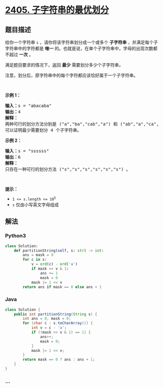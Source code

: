 # [2405. 子字符串的最优划分](https://leetcode-cn.com/problems/optimal-partition-of-string)

## 题目描述

<!-- 这里写题目描述 -->

<p>给你一个字符串 <code>s</code> ，请你将该字符串划分成一个或多个 <strong>子字符串</strong> ，并满足每个子字符串中的字符都是 <strong>唯一</strong> 的。也就是说，在单个子字符串中，字母的出现次数都不超过 <strong>一次</strong> 。</p>

<p>满足题目要求的情况下，返回 <strong>最少</strong> 需要划分多少个子字符串<em>。</em></p>

<p>注意，划分后，原字符串中的每个字符都应该恰好属于一个子字符串。</p>

<p>&nbsp;</p>

<p><strong>示例 1：</strong></p>

<pre>
<strong>输入：</strong>s = "abacaba"
<strong>输出：</strong>4
<strong>解释：</strong>
两种可行的划分方法分别是 ("a","ba","cab","a") 和 ("ab","a","ca","ba") 。
可以证明最少需要划分 4 个子字符串。
</pre>

<p><strong>示例 2：</strong></p>

<pre>
<strong>输入：</strong>s = "ssssss"
<strong>输出：</strong>6
<strong>解释：
</strong>只存在一种可行的划分方法 ("s","s","s","s","s","s") 。
</pre>

<p>&nbsp;</p>

<p><strong>提示：</strong></p>

<ul>
	<li><code>1 &lt;= s.length &lt;= 10<sup>5</sup></code></li>
	<li><code>s</code> 仅由小写英文字母组成</li>
</ul>


## 解法

<!-- 这里可写通用的实现逻辑 -->

<!-- tabs:start -->

### **Python3**

<!-- 这里可写当前语言的特殊实现逻辑 -->

```python
class Solution:
    def partitionString(self, s: str) -> int:
        ans = mask = 0
        for c in s:
            v = ord(c) - ord('a')
            if mask >> v & 1:
                ans += 1
                mask = 0
            mask |= 1 << v
        return ans if mask == 0 else ans + 1
```

### **Java**

<!-- 这里可写当前语言的特殊实现逻辑 -->

```java
class Solution {
    public int partitionString(String s) {
        int ans = 0, mask = 0;
        for (char c : s.toCharArray()) {
            int v = c - 'a';
            if ((mask >> v & 1) == 1) {
                ans++;
                mask = 0;
            }
            mask |= 1 << v;
        }
        return mask == 0 ? ans : ans + 1;
    }
}
```

### **...**

```

```

<!-- tabs:end -->

